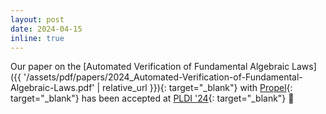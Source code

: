 ```yaml
---
layout: post
date: 2024-04-15
inline: true
---
```


Our paper on the [Automated Verification of Fundamental Algebraic Laws]({{ '/assets/pdf/papers/2024_Automated-Verification-of-Fundamental-Algebraic-Laws.pdf' | relative_url }}){: target="_blank"}
with [Propel](https://propel-prover.github.io/){: target="_blank"}
has been accepted at [PLDI '24](https://pldi24.sigplan.org/){: target="_blank"} 📣
